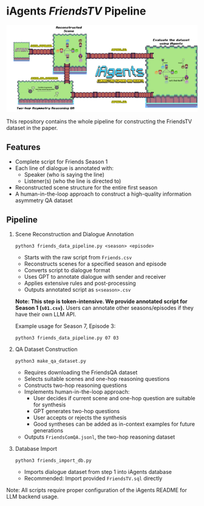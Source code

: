 # iAgents *FriendsTV* Pipeline

<p align="center">
  <img src='./FriendsTVPipeline.png' width=800>
</p>


This repository contains the whole pipeline for constructing the FriendsTV dataset in the paper. 

## Features

- Complete script for Friends Season 1
- Each line of dialogue is annotated with:
  - Speaker (who is saying the line)
  - Listener(s) (who the line is directed to)
- Reconstructed scene structure for the entire first season
- A human-in-the-loop approach to construct a high-quality information asymmetry QA dataset

## Pipeline

1. Scene Reconstruction and Dialogue Annotation
   ```
   python3 friends_data_pipeline.py <season> <episode>
   ```
   - Starts with the raw script from `Friends.csv`
   - Reconstructs scenes for a specified season and episode
   - Converts script to dialogue format
   - Uses GPT to annotate dialogue with sender and receiver
   - Applies extensive rules and post-processing
   - Outputs annotated script as `s<season>.csv`

   **Note: This step is token-intensive. We provide annotated script for Season 1 (`s01.csv`).** Users can annotate other seasons/episodes if they have their own LLM API.

   Example usage for Season 7, Episode 3:
   ```
   python3 friends_data_pipeline.py 07 03
   ```

2. QA Dataset Construction
   ```
   python3 make_qa_dataset.py
   ```
   - Requires downloading the FriendsQA dataset
   - Selects suitable scenes and one-hop reasoning questions
   - Constructs two-hop reasoning questions
   - Implements human-in-the-loop approach:
     - User decides if current scene and one-hop question are suitable for synthesis
     - GPT generates two-hop questions
     - User accepts or rejects the synthesis
     - Good syntheses can be added as in-context examples for future generations
   - Outputs `FriendsComQA.jsonl`, the two-hop reasoning dataset

3. Database Import
   ```
   python3 friends_import_db.py
   ```
   - Imports dialogue dataset from step 1 into iAgents database
   - Recommended: Import provided `FriendsTV.sql` directly

Note: All scripts require proper configuration of the iAgents README for LLM backend usage.

